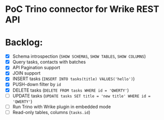 # PoC Trino connector for Wrike REST API

# Backlog:
- [x] Schema introspection (`SHOW SCHEMAS`, `SHOW TABLES`, `SHOW COLUMNS`)
- [x] Query tasks, contacts with batches
- [x] API Pagination support
- [x] JOIN support
- [x] INSERT tasks (`INSERT INTO tasks(title) VALUES('hello')`)
- [x] PUSH-down filter by `id`
- [x] DELETE tasks (`DELETE FROM tasks WHERE id = 'QWERTY'`)
- [ ] UPDATE tasks (`UPDATE tasks SET title = 'new title' WHERE id = 'QWERTY'`)
- [ ] Run Trino with Wrike plugin in embedded mode
- [ ] Read-only tables, columns (`tasks.id`)
